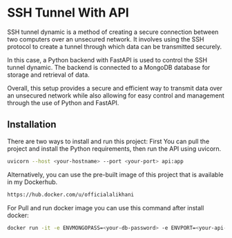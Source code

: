 # SSH Tunnel With API

SSH tunnel dynamic is a method of creating a secure connection between two computers over an unsecured network. It involves using the SSH protocol to create a tunnel through which data can be transmitted securely.

In this case, a Python backend with FastAPI is used to control the SSH tunnel dynamic. The backend is connected to a MongoDB database for storage and retrieval of data.

Overall, this setup provides a secure and efficient way to transmit data over an unsecured network while also allowing for easy control and management through the use of Python and FastAPI.

## Installation

There are two ways to install and run this project: 
First You can pull the project and install the Python requirements, then run the API using uvicorn. 

```bash
uvicorn --host <your-hostname> --port <your-port> api:app 
```

Alternatively, you can use the pre-built image of this project that is available in my Dockerhub.


```bash
https://hub.docker.com/u/officialalikhani
```

For Pull and run docker image you can use this command after install docker:
```bash
docker run -it -e ENVMONGOPASS=<your-db-password> -e ENVPORT=<your-api-port> -p <container-port>:<your-api-port> officialalikhani/ssh_api:latest

```

